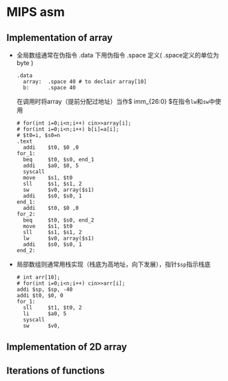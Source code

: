# MIPS asm

## Implementation of array

- 全局数组通常在伪指令 .data 下用伪指令 .space 定义( .space定义的单位为byte )

  ```apl
  .data
  	array:	.space 40 # to declair array[10]
  	b:		.space 40
  ```

  在调用时将array（提前分配过地址）当作$ imm_{26:0} $​ 在指令``` lw ```和```sw```中使用

  ```apl
  # for(int i=0;i<n;i++) cin>>array[i];
  # for(int i=0;i<n;i++) b[i]=a[i];
  # $t0=i, $s0=n
  .text
  	addi	$t0, $0 ,0
  for_1:
  	beq		$t0, $s0, end_1
  	addi	$a0, $0, 5
  	syscall
  	move	$s1, $t0
  	sll		$s1, $s1, 2
  	sw		$v0, array($s1)
  	addi	$s0, $s0, 1
  end_1:
  	addi	$t0, $0 ,0
  for_2:
  	beq		$t0, $s0, end_2
  	move	$s1, $t0
  	sll		$s1, $s1, 2
  	lw		$v0, array($s1)
  	addi	$s0, $s0, 1
  end_2:
  ```

  

+ 局部数组则通常用栈实现（栈底为高地址，向下发展），指针```$sp```指示栈底

  ```apl
  # int arr[10];
  # for(int i=0;i<n;i++) cin>>arr[i];
  addi $sp, $sp, -40
  addi $t0, $0, 0
  for_1:
  	sll		$t1, $t0, 2
  	li		$a0, 5
  	syscall
  	sw		$v0, 
  ```

  

## Implementation of 2D array



## Iterations of functions
